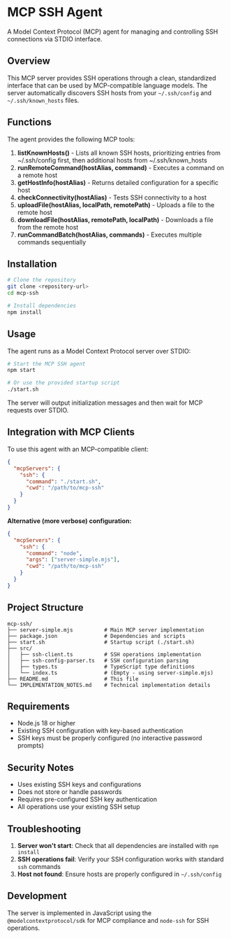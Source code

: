 # MCP SSH Agent

A Model Context Protocol (MCP) agent for managing and controlling SSH connections via STDIO interface.

## Overview

This MCP server provides SSH operations through a clean, standardized interface that can be used by MCP-compatible language models. The server automatically discovers SSH hosts from your `~/.ssh/config` and `~/.ssh/known_hosts` files.

## Functions

The agent provides the following MCP tools:

1. **listKnownHosts()** - Lists all known SSH hosts, prioritizing entries from ~/.ssh/config first, then additional hosts from ~/.ssh/known_hosts
2. **runRemoteCommand(hostAlias, command)** - Executes a command on a remote host
3. **getHostInfo(hostAlias)** - Returns detailed configuration for a specific host
4. **checkConnectivity(hostAlias)** - Tests SSH connectivity to a host
5. **uploadFile(hostAlias, localPath, remotePath)** - Uploads a file to the remote host
6. **downloadFile(hostAlias, remotePath, localPath)** - Downloads a file from the remote host
7. **runCommandBatch(hostAlias, commands)** - Executes multiple commands sequentially

## Installation

```bash
# Clone the repository
git clone <repository-url>
cd mcp-ssh

# Install dependencies
npm install
```

## Usage

The agent runs as a Model Context Protocol server over STDIO:

```bash
# Start the MCP SSH agent
npm start

# Or use the provided startup script
./start.sh
```

The server will output initialization messages and then wait for MCP requests over STDIO.

## Integration with MCP Clients

To use this agent with an MCP-compatible client:

```json
{
  "mcpServers": {
    "ssh": {
      "command": "./start.sh",
      "cwd": "/path/to/mcp-ssh"
    }
  }
}
```

**Alternative (more verbose) configuration:**
```json
{
  "mcpServers": {
    "ssh": {
      "command": "node",
      "args": ["server-simple.mjs"],
      "cwd": "/path/to/mcp-ssh"
    }
  }
}
```

## Project Structure

```
mcp-ssh/
├── server-simple.mjs          # Main MCP server implementation
├── package.json               # Dependencies and scripts
├── start.sh                   # Startup script (./start.sh)
├── src/
│   ├── ssh-client.ts          # SSH operations implementation
│   ├── ssh-config-parser.ts   # SSH configuration parsing
│   ├── types.ts               # TypeScript type definitions
│   └── index.ts               # (Empty - using server-simple.mjs)
├── README.md                  # This file
└── IMPLEMENTATION_NOTES.md    # Technical implementation details
```

## Requirements

- Node.js 18 or higher
- Existing SSH configuration with key-based authentication
- SSH keys must be properly configured (no interactive password prompts)

## Security Notes

- Uses existing SSH keys and configurations
- Does not store or handle passwords
- Requires pre-configured SSH key authentication
- All operations use your existing SSH setup

## Troubleshooting

1. **Server won't start**: Check that all dependencies are installed with `npm install`
2. **SSH operations fail**: Verify your SSH configuration works with standard `ssh` commands
3. **Host not found**: Ensure hosts are properly configured in `~/.ssh/config`

## Development

The server is implemented in JavaScript using the `@modelcontextprotocol/sdk` for MCP compliance and `node-ssh` for SSH operations.
